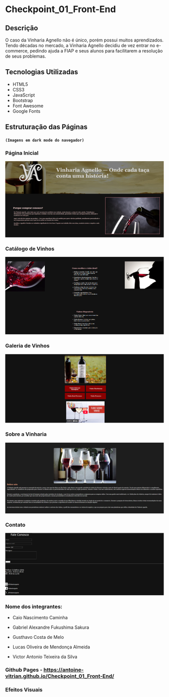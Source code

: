 # Checkpoint_01_Front-End

## Descrição

O caso da Vinharia Agnello não é único, porém possui muitos aprendizados.
Tendo décadas no mercado, a Vinharia Agnello decidiu de vez entrar no e-commerce,
pedindo ajuda a FIAP e seus alunos para facilitarem a resolução de seus problemas.

## Tecnologias Utilizadas

- HTML5
- CSS3
- JavaScript
- Bootstrap
- Font Awesome
- Google Fonts

## Estruturação das Páginas

#### `(Imagens em dark mode do navegador)`

### Página Inicial

![Página inicial da Vinharia Agnello, apresentando o banner principal e menu de navegação](src/assets/imgs/readme1.png)

### Catálogo de Vinhos

![Página de catálogo com detalhes sobre os vinhos disponíveis, incluindo descrições e características](src/assets/imgs/readme2.png)

### Galeria de Vinhos

![Galeria visual dos vinhos selecionados, com imagens e informações destacadas](src/assets/imgs/readme3.png)

### Sobre a Vinharia

![Página institucional contando a história e tradição da Vinharia Agnello](src/assets/imgs/readme4.png)

### Contato

![Formulário de contato e informações para comunicação com a Vinharia Agnello](src/assets/imgs/readme5.png)

### Nome dos integrantes:

- Caio Nascimento Caminha

- Gabriel Alexandre Fukushima Sakura

- Gusthavo Costa de Melo

- Lucas Oliveira de Mendonça Almeida

- Victor Antonio Teixeira da Silva

### Github Pages - https://antoine-vitrian.github.io/Checkpoint_01_Front-End/

### Efeitos Visuais
